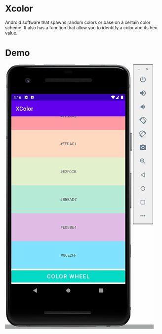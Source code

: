 # Xcolor
Android software that spawns random colors or base on a certain color scheme. It also has a function that allow you to identitfy a color and its hex value.


# Demo
![Demo](XcolorDemo.gif)


